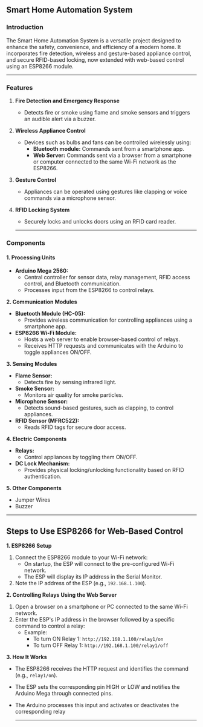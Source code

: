 ## **Smart Home Automation System**

### **Introduction**

The Smart Home Automation System is a versatile project designed to enhance the safety, convenience, and efficiency of a modern home. It incorporates fire detection, wireless and gesture-based appliance control, and secure RFID-based locking, now extended with web-based control using an ESP8266 module.

---

### **Features**

1. **Fire Detection and Emergency Response**  
   * Detects fire or smoke using flame and smoke sensors and triggers an audible alert via a buzzer.  
2. **Wireless Appliance Control**  
   * Devices such as bulbs and fans can be controlled wirelessly using:  
     * **Bluetooth module:** Commands sent from a smartphone app.  
     * **Web Server:** Commands sent via a browser from a smartphone or computer connected to the same Wi-Fi network as the ESP8266.  
3. **Gesture Control**  
   * Appliances can be operated using gestures like clapping or voice commands via a microphone sensor.  
4. **RFID Locking System**  
   * Securely locks and unlocks doors using an RFID card reader.

   ---

### **Components**

#### **1\. Processing Units**

* **Arduino Mega 2560:**  
  * Central controller for sensor data, relay management, RFID access control, and Bluetooth communication.  
  * Processes input from the ESP8266 to control relays.

**2\. Communication Modules**

* **Bluetooth Module (HC-05):**  
  * Provides wireless communication for controlling appliances using a smartphone app.  
* **ESP8266 Wi-Fi Module:**  
  * Hosts a web server to enable browser-based control of relays.  
  * Receives HTTP requests and communicates with the Arduino to toggle appliances ON/OFF.

**3\. Sensing Modules**

* **Flame Sensor:**  
  * Detects fire by sensing infrared light.  
* **Smoke Sensor:**  
  * Monitors air quality for smoke particles.  
* **Microphone Sensor:**  
  * Detects sound-based gestures, such as clapping, to control appliances.  
* **RFID Sensor (MFRC522):**  
  * Reads RFID tags for secure door access.

**4\. Electric Components**

* **Relays:**  
  * Control appliances by toggling them ON/OFF.  
* **DC Lock Mechanism:**  
  * Provides physical locking/unlocking functionality based on RFID authentication.

 **5\. Other Components**

* Jumper Wires  
* Buzzer

---
## **Steps to Use ESP8266 for Web-Based Control** 

**1\. ESP8266 Setup**

1. Connect the ESP8266 module to your Wi-Fi network:  
   * On startup, the ESP will connect to the pre-configured Wi-Fi network.  
   * The ESP will display its IP address in the Serial Monitor.  
2. Note the IP address of the ESP (e.g., `192.168.1.100`).

**2\. Controlling Relays Using the Web Server**

1. Open a browser on a smartphone or PC connected to the same Wi-Fi network.  
2. Enter the ESP's IP address in the browser followed by a specific command to control a relay:  
   * Example:  
     * To turn ON Relay 1: `http://192.168.1.100/relay1/on`  
     * To turn OFF Relay 1: `http://192.168.1.100/relay1/off`

**3\. How It Works**

* The ESP8266 receives the HTTP request and identifies the command (e.g., `relay1/on`).  
* The ESP sets the corresponding pin HIGH or LOW and notifies the Arduino Mega through connected pins.  
* The Arduino processes this input and activates or deactivates the corresponding relay
  
  ---
